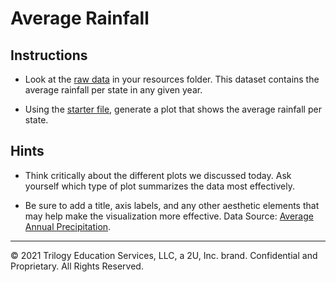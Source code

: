 # Average Rainfall

## Instructions

* Look at the [raw data](Resources/avg_rain_state.csv) in your resources folder. This dataset contains the average rainfall per state in any given year.

* Using the [starter file](Unsolved/avg_state_rain.ipynb), generate a plot that shows the average rainfall per state.

## Hints

* Think critically about the different plots we discussed today. Ask yourself which type of plot summarizes the data most effectively.

* Be sure to add a title, axis labels, and any other aesthetic elements that may help make the visualization more effective.
Data Source: [Average Annual Precipitation](https://www.currentresults.com/Weather/US/average-annual-state-precipitation.php).

- - -

© 2021 Trilogy Education Services, LLC, a 2U, Inc. brand. Confidential and Proprietary. All Rights Reserved.
